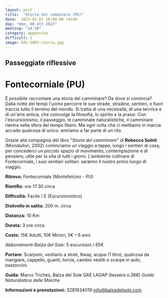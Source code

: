```yaml
---
layout: post
title:  "Storia del camminare (PU)"
date:  2023-01-07 18:00:00 +0100
day: "dom, 08 ott 2023"
meeting: "14:30"
category: appennino 
difficult: 2
image: bds-5NOV-storia.jpg
---
```


## Passeggiate riflessive
# Fontecorniale (PU)

È possibile raccontare una storia del camminare? Da dove si comincia?
Dalla notte dei tempi l'uomo percorre le sue strade, stradine, sentieri, o fuori traccia tutto il terreno del mondo. Si tratta di una necessità, di una tecnica e di un'arte antica, che coinvolge la filosofia, lo spirito e la prassi.
Con l'escursionismo, il passeggio, le camminate naturalistiche, il camminare rientra nella sfera del tempo libero. Ma ogni volta che ci mettiamo in marcia accade qualcosa di unico: entriamo a far parte di un rito.

Grazie alla compagnia del libro "*Storia del camminare*" di **Rebecca Solnit** (Mondadori, 2002) cominciamo un viaggio a tappe, lungo i sentieri di casa, per concederci un piccolo spazio di movimento, contemplazione e di pensiero, utile per la vita di tutti i giorni.
L'ambiente collinare di Fontecorniale, i suoi sentieri solitari: saranno il nostro primo luogo di viaggio. 

**Ritrovo:** Fontecorniale (Montefelcino - PU)

**RientRo:** ore 17:30 circa 

**Difficoltà:** Facile / E (Escursionistico)

**Dislivello in salita:**  200 m. circa

**Distanza:** 10 Km

**Durata:** 3 ore circa

**Costo:** 15€ Adulti, 10€ Minori, 5€ ˂ 6 anni

*Abbonamenti Balza del Sole:* 5 escursioni / 65€

**Portare:** Scarponi, vestiario a strati, Kway, acqua (1 litro), qualcosa da mangiare, cappello, guanti, torcia, cambio vestiti e scarpe in auto, bastoncini. 

**Guida:** Marco Triches, Balza del Sole GAE LAGAP (tessera n.368)
*Guida Naturalistica delle Marche*

**Informazioni e prenotazioni:** 3281834019 info@balzadelsole.com
